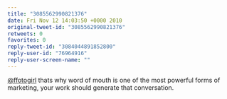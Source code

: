 ```yaml
---
title: "3085562990821376"
date: Fri Nov 12 14:03:50 +0000 2010
original-tweet-id: "3085562990821376"
retweets: 0
favorites: 0
reply-tweet-id: "3084044891852800"
reply-user-id: "76964916"
reply-user-screen-name: ""
---
```

<a href="https://twitter.com/ffotogirl">@ffotogirl</a> thats why word of mouth is one of the most powerful forms of marketing, your work should generate that conversation.
